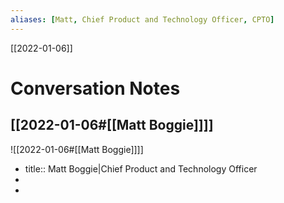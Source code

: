 ```yaml
---
aliases: [Matt, Chief Product and Technology Officer, CPTO]
---
```


[[2022-01-06]]

# Conversation Notes
## [[2022-01-06#[[Matt Boggie]]]]

![[2022-01-06#[[Matt Boggie]]]]
- title:: Matt Boggie|Chief Product and Technology Officer
-
-